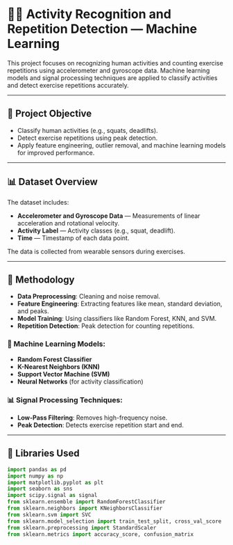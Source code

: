 # 🏋️‍♂️ Activity Recognition and Repetition Detection — Machine Learning

This project focuses on recognizing human activities and counting exercise repetitions using accelerometer and gyroscope data. Machine learning models and signal processing techniques are applied to classify activities and detect exercise repetitions accurately.

---

## 🎯 Project Objective

- Classify human activities (e.g., squats, deadlifts).
- Detect exercise repetitions using peak detection.
- Apply feature engineering, outlier removal, and machine learning models for improved performance.

---

## 📊 Dataset Overview

The dataset includes:

- **Accelerometer and Gyroscope Data** — Measurements of linear acceleration and rotational velocity.
- **Activity Label** — Activity classes (e.g., squat, deadlift).
- **Time** — Timestamp of each data point.

The data is collected from wearable sensors during exercises.

---

## 🧪 Methodology

- **Data Preprocessing**: Cleaning and noise removal.
- **Feature Engineering**: Extracting features like mean, standard deviation, and peaks.
- **Model Training**: Using classifiers like Random Forest, KNN, and SVM.
- **Repetition Detection**: Peak detection for counting repetitions.

### 🧠 Machine Learning Models:

- **Random Forest Classifier**
- **K-Nearest Neighbors (KNN)**
- **Support Vector Machine (SVM)**
- **Neural Networks** (for activity classification)

### 📊 Signal Processing Techniques:

- **Low-Pass Filtering**: Removes high-frequency noise.
- **Peak Detection**: Detects exercise repetition start and end.

---

## 🧮 Libraries Used

```python
import pandas as pd
import numpy as np
import matplotlib.pyplot as plt
import seaborn as sns
import scipy.signal as signal
from sklearn.ensemble import RandomForestClassifier
from sklearn.neighbors import KNeighborsClassifier
from sklearn.svm import SVC
from sklearn.model_selection import train_test_split, cross_val_score
from sklearn.preprocessing import StandardScaler
from sklearn.metrics import accuracy_score, confusion_matrix
